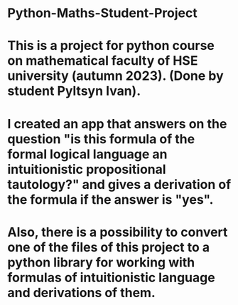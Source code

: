 # Python-Maths-Student-Project
# This is a project for python course on mathematical faculty of HSE university (autumn 2023). (Done by student Pyltsyn Ivan).
# I created an app that answers on the question "is this formula of the formal logical language an intuitionistic propositional tautology?" and gives a derivation of the formula if the answer is "yes".
# Also, there is a possibility to convert one of the files of this project to a python library for working with formulas of intuitionistic language and derivations of them.
